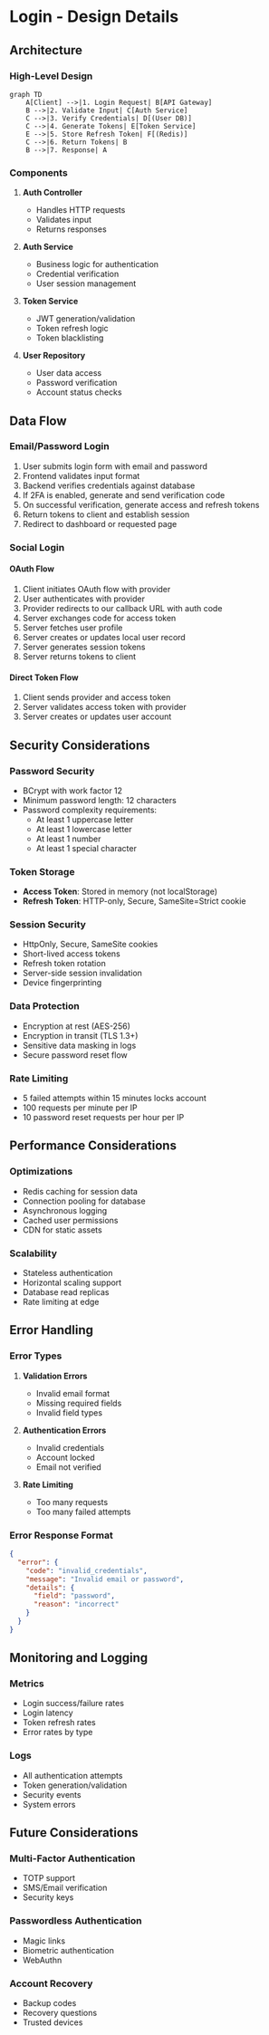 # Login - Design Details

## Architecture

### High-Level Design

```mermaid
graph TD
    A[Client] -->|1. Login Request| B[API Gateway]
    B -->|2. Validate Input| C[Auth Service]
    C -->|3. Verify Credentials| D[(User DB)]
    C -->|4. Generate Tokens| E[Token Service]
    E -->|5. Store Refresh Token| F[(Redis)]
    C -->|6. Return Tokens| B
    B -->|7. Response| A
```

### Components

1. **Auth Controller**
   - Handles HTTP requests
   - Validates input
   - Returns responses

2. **Auth Service**
   - Business logic for authentication
   - Credential verification
   - User session management

3. **Token Service**
   - JWT generation/validation
   - Token refresh logic
   - Token blacklisting

4. **User Repository**
   - User data access
   - Password verification
   - Account status checks

## Data Flow

### Email/Password Login

1. User submits login form with email and password
2. Frontend validates input format
3. Backend verifies credentials against database
4. If 2FA is enabled, generate and send verification code
5. On successful verification, generate access and refresh tokens
6. Return tokens to client and establish session
7. Redirect to dashboard or requested page

### Social Login

#### OAuth Flow

1. Client initiates OAuth flow with provider
2. User authenticates with provider
3. Provider redirects to our callback URL with auth code
4. Server exchanges code for access token
5. Server fetches user profile
6. Server creates or updates local user record
7. Server generates session tokens
8. Server returns tokens to client

#### Direct Token Flow

1. Client sends provider and access token
2. Server validates access token with provider
3. Server creates or updates user account

## Security Considerations

### Password Security

- BCrypt with work factor 12
- Minimum password length: 12 characters
- Password complexity requirements:
  - At least 1 uppercase letter
  - At least 1 lowercase letter
  - At least 1 number
  - At least 1 special character

### Token Storage

- **Access Token**: Stored in memory (not localStorage)
- **Refresh Token**: HTTP-only, Secure, SameSite=Strict cookie

### Session Security

- HttpOnly, Secure, SameSite cookies
- Short-lived access tokens
- Refresh token rotation
- Server-side session invalidation
- Device fingerprinting

### Data Protection

- Encryption at rest (AES-256)
- Encryption in transit (TLS 1.3+)
- Sensitive data masking in logs
- Secure password reset flow

### Rate Limiting

- 5 failed attempts within 15 minutes locks account
- 100 requests per minute per IP
- 10 password reset requests per hour per IP

## Performance Considerations

### Optimizations

- Redis caching for session data
- Connection pooling for database
- Asynchronous logging
- Cached user permissions
- CDN for static assets

### Scalability

- Stateless authentication
- Horizontal scaling support
- Database read replicas
- Rate limiting at edge

## Error Handling

### Error Types

1. **Validation Errors**
   - Invalid email format
   - Missing required fields
   - Invalid field types

2. **Authentication Errors**
   - Invalid credentials
   - Account locked
   - Email not verified

3. **Rate Limiting**
   - Too many requests
   - Too many failed attempts

### Error Response Format

```json
{
  "error": {
    "code": "invalid_credentials",
    "message": "Invalid email or password",
    "details": {
      "field": "password",
      "reason": "incorrect"
    }
  }
}
```

## Monitoring and Logging

### Metrics

- Login success/failure rates
- Login latency
- Token refresh rates
- Error rates by type

### Logs

- All authentication attempts
- Token generation/validation
- Security events
- System errors

## Future Considerations

### Multi-Factor Authentication

- TOTP support
- SMS/Email verification
- Security keys

### Passwordless Authentication

- Magic links
- Biometric authentication
- WebAuthn

### Account Recovery

- Backup codes
- Recovery questions
- Trusted devices
